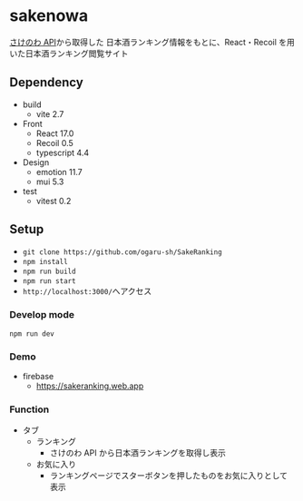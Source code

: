 # sakenowa

[さけのわ API](https://sakenowa.com/)から取得した
日本酒ランキング情報をもとに、React・Recoil を用いた日本酒ランキング閲覧サイト

## Dependency

- build
  - vite 2.7
- Front
  - React 17.0
  - Recoil 0.5
  - typescript 4.4
- Design
  - emotion 11.7
  - mui 5.3
- test
  - vitest 0.2

## Setup

- `git clone https://github.com/ogaru-sh/SakeRanking`
- `npm install`
- `npm run build`
- `npm run start`
- `http://localhost:3000/`へアクセス

### Develop mode

`npm run dev`

### Demo

- firebase
  - https://sakeranking.web.app

### Function

- タブ
  - ランキング
    - さけのわ API から日本酒ランキングを取得し表示
  - お気に入り
    - ランキングページでスターボタンを押したものをお気に入りとして表示
